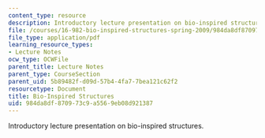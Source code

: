 ```yaml
---
content_type: resource
description: Introductory lecture presentation on bio-inspired structures.
file: /courses/16-982-bio-inspired-structures-spring-2009/984da8df870973c9a5569eb08d921387_MIT16_982s09_lec01.pdf
file_type: application/pdf
learning_resource_types:
- Lecture Notes
ocw_type: OCWFile
parent_title: Lecture Notes
parent_type: CourseSection
parent_uid: 5b89482f-d09d-57b4-4fa7-7bea121c62f2
resourcetype: Document
title: Bio-Inspired Structures
uid: 984da8df-8709-73c9-a556-9eb08d921387
---
```

Introductory lecture presentation on bio-inspired structures.


